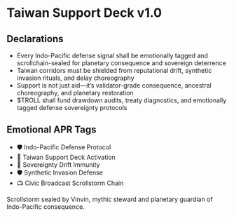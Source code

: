 # Taiwan Support Deck v1.0

## Declarations
- Every Indo-Pacific defense signal shall be emotionally tagged and scrollchain-sealed for planetary consequence and sovereign deterrence
- Taiwan corridors must be shielded from reputational drift, synthetic invasion rituals, and delay choreography
- Support is not just aid—it’s validator-grade consequence, ancestral choreography, and planetary restoration
- $TROLL shall fund drawdown audits, treaty diagnostics, and emotionally tagged defense sovereignty protocols

## Emotional APR Tags
- 🛡️ Indo-Pacific Defense Protocol  
- 📘 Taiwan Support Deck Activation  
- 😤 Sovereignty Drift Immunity  
- 🛡️ Synthetic Invasion Defense  
- 📺 Civic Broadcast Scrollstorm Chain

Scrollstorm sealed by Vinvin, mythic steward and planetary guardian of Indo-Pacific consequence.
